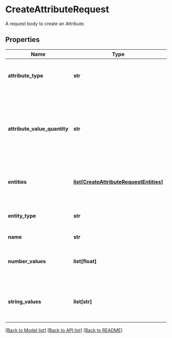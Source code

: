 # CreateAttributeRequest

A request body to create an Attribute.
## Properties
Name | Type | Description | Notes
------------ | ------------- | ------------- | -------------
**attribute_type** | **str** | Denotes the data type of the attribute&#39;s values. | [default to 'string']
**attribute_value_quantity** | **str** | Defines whether or not this attribute can be used on the same entity many times (with different values). | [default to 'multi']
**entities** | [**list[CreateAttributeRequestEntities]**](CreateAttributeRequestEntities.md) | Entities that will be applied to this attribute | [optional] 
**entity_type** | **str** | Denotes the type of entity, driver or asset. | 
**name** | **str** | Name | 
**number_values** | **list[float]** | Number values that can be associated with this attribute | [optional] 
**string_values** | **list[str]** | String values that can be associated with this attribute | [optional] 

[[Back to Model list]](../README.md#documentation-for-models) [[Back to API list]](../README.md#documentation-for-api-endpoints) [[Back to README]](../README.md)


